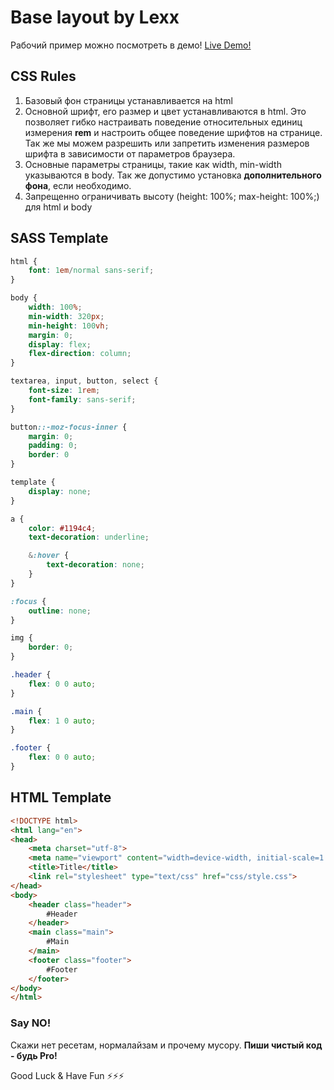 # Base layout by Lexx

Рабочий пример можно посмотреть в демо!
[Live Demo!](https://alexriz.github.io/layout/)

## CSS Rules

1. Базовый фон страницы устанавливается на html
2. Основной шрифт, его размер и цвет устанавливаются в html. Это позволяет гибко настраивать поведение относительных единиц измерения **rem** и настроить общее поведение шрифтов на странице. Так же мы можем разрешить или запретить изменения размеров шрифта в зависимости от параметров браузера.
3. Основные параметры страницы, такие как width, min-width указываются в body. Так же допустимо установка **дополнительного фона**, если необходимо.
4. Запрещенно ограничивать высоту (height: 100%; max-height: 100%;) для html и body

## SASS Template
```scss
html {
    font: 1em/normal sans-serif;
}

body {
    width: 100%;
    min-width: 320px;
    min-height: 100vh;
    margin: 0;
    display: flex;
    flex-direction: column;
}

textarea, input, button, select {
    font-size: 1rem;
    font-family: sans-serif;
}

button::-moz-focus-inner {
    margin: 0;
    padding: 0;
    border: 0
}

template {
    display: none;
}

a {
    color: #1194c4;
    text-decoration: underline;

    &:hover {
        text-decoration: none;
    }
}

:focus {
    outline: none;
}

img {
    border: 0;
}

.header {
    flex: 0 0 auto;
}

.main {
    flex: 1 0 auto;
}

.footer {
    flex: 0 0 auto;
}
```

## HTML Template
```html
<!DOCTYPE html>
<html lang="en">
<head>
    <meta charset="utf-8">
    <meta name="viewport" content="width=device-width, initial-scale=1.0">
    <title>Title</title>
    <link rel="stylesheet" type="text/css" href="css/style.css">
</head>
<body>
    <header class="header">
        #Header
    </header>
    <main class="main">
        #Main
    </main>
    <footer class="footer">
        #Footer
    </footer>
</body>
</html>

```

### Say NO!
Скажи нет ресетам, нормалайзам и прочему мусору. **Пиши чистый код - будь Pro!**

Good Luck & Have Fun :zap::zap::zap:
